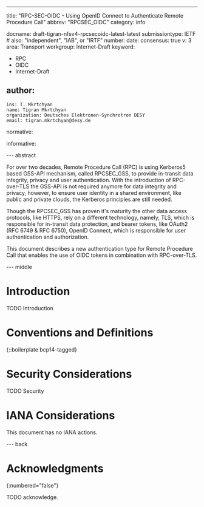 ---
title: "RPC-SEC-OIDC - Using OpenID Connect to Authenticate Remote Procedure Call"
abbrev: "RPCSEC_OIDC"
category: info

docname: draft-tigran-nfsv4-rpcsecoidc-latest-latest
submissiontype: IETF  # also: "independent", "IAB", or "IRTF"
number:
date:
consensus: true
v: 3
area: Transport
workgroup: Internet-Draft
keyword:
 - RPC
 - OIDC
 - Internet-Draft

author:
 -
    ins: T. Mkrtchyan
    name: Tigran Mkrtchyan
    organization: Deutsches Elektronen-Synchrotron DESY
    email: tigran.mkrtchyan@desy.de

normative:

informative:


--- abstract

For over two decades, Remote Procedure Call (RPC) is using Kerberos5 based GSS-API mechanism, called RPCSEC_GSS,
to provide in-transit data integrity, privacy and user authentication. With the introduction of RPC-over-TLS the
GSS-API is not required anymore for data integrity and privacy, however, to ensure user identity in a shared environment,
like public and private clouds, the Kerberos principles are still needed.

Though the RPCSEC_GSS has proven it's maturity the other data access protocols, like HTTPS, rely on a different technology,
namely, TLS, which is responsible for in-transit data protection, and bearer tokens, like OAuth2 (RFC 6749 & RFC 6750), OpenID
Connect, which is responsible for user authentication and authorization.

This document describes a new authentication type for Remote Procedure Call that enables the use of OIDC tokens in combination with RPC-over-TLS.


--- middle

# Introduction

TODO Introduction


# Conventions and Definitions

{::boilerplate bcp14-tagged}


# Security Considerations

TODO Security


# IANA Considerations

This document has no IANA actions.


--- back

# Acknowledgments
{:numbered="false"}

TODO acknowledge.
